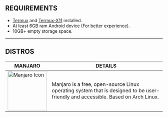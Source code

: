 ## REQUIREMENTS
* [Termux](https://github.com/termux/termux-app/releases) and [Termux-X11](https://github.com/termux/termux-x11/releases/tag/nightly) installed.
* At least 6GB ram Android device (For better experience).
* 10GB+ empty storage space.
---
## DISTROS
| MANJARO | DETAILS |
|---------|---------|
| <a href="/manjaro/README.md"><img src="https://gitlab.manjaro.org/artwork/icon-themes/manjaro-icons/-/raw/master/green/128x128.png?ref_type=heads" alt="Manjaro Icon" width="125"></a> | Manjaro is a free, open-source Linux operating system that is designed to be user-friendly and accessible. Based on Arch Linux.
